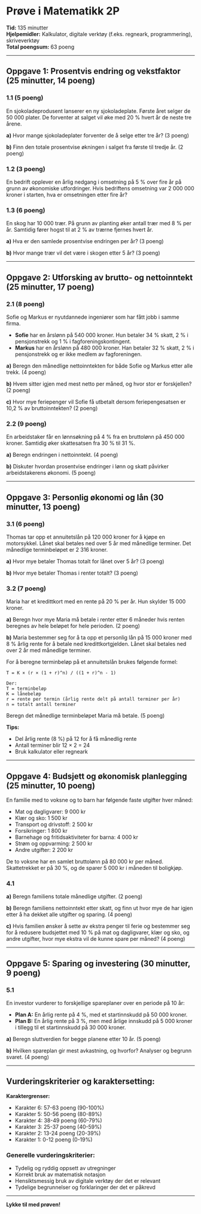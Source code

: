 # Prøve i Matematikk 2P

**Tid:** 135 minutter  
**Hjelpemidler:** Kalkulator, digitale verktøy (f.eks. regneark, programmering), skriveverktøy  
**Total poengsum:** 63 poeng

---

## Oppgave 1: Prosentvis endring og vekstfaktor (25 minutter, 14 poeng)

### 1.1 (5 poeng)
En sjokoladeprodusent lanserer en ny sjokoladeplate. Første året selger de 50 000 plater. De forventer at salget vil øke med 20 % hvert år de neste tre årene.

**a)** Hvor mange sjokoladeplater forventer de å selge etter tre år? (3 poeng)

**b)** Finn den totale prosentvise økningen i salget fra første til tredje år. (2 poeng)

### 1.2 (3 poeng)
En bedrift opplever en årlig nedgang i omsetning på 5 % over fire år på grunn av økonomiske utfordringer. Hvis bedriftens omsetning var 2 000 000 kroner i starten, hva er omsetningen etter fire år?

### 1.3 (6 poeng)
En skog har 10 000 trær. På grunn av planting øker antall trær med 8 % per år. Samtidig fører hogst til at 2 % av trærne fjernes hvert år.

**a)** Hva er den samlede prosentvise endringen per år? (3 poeng)

**b)** Hvor mange trær vil det være i skogen etter 5 år? (3 poeng)

---

## Oppgave 2: Utforsking av brutto- og nettoinntekt (25 minutter, 17 poeng)

### 2.1 (8 poeng)
Sofie og Markus er nyutdannede ingeniører som har fått jobb i samme firma.

- **Sofie** har en årslønn på 540 000 kroner. Hun betaler 34 % skatt, 2 % i pensjonstrekk og 1 % i fagforeningskontingent.
- **Markus** har en årslønn på 480 000 kroner. Han betaler 32 % skatt, 2 % i pensjonstrekk og er ikke medlem av fagforeningen.

**a)** Beregn den månedlige nettoinntekten for både Sofie og Markus etter alle trekk. (4 poeng)

**b)** Hvem sitter igjen med mest netto per måned, og hvor stor er forskjellen? (2 poeng)

**c)** Hvor mye feriepenger vil Sofie få utbetalt dersom feriepengesatsen er 10,2 % av bruttoinntekten? (2 poeng)

### 2.2 (9 poeng)
En arbeidstaker får en lønnsøkning på 4 % fra en bruttolønn på 450 000 kroner. Samtidig øker skattesatsen fra 30 % til 31 %.

**a)** Beregn endringen i nettoinntekt. (4 poeng)

**b)** Diskuter hvordan prosentvise endringer i lønn og skatt påvirker arbeidstakerens økonomi. (5 poeng)

---

## Oppgave 3: Personlig økonomi og lån (30 minutter, 13 poeng)

### 3.1 (6 poeng)
Thomas tar opp et annuitetslån på 120 000 kroner for å kjøpe en motorsykkel. Lånet skal betales ned over 5 år med månedlige terminer. Det månedlige terminbeløpet er 2 316 kroner.

**a)** Hvor mye betaler Thomas totalt for lånet over 5 år? (3 poeng)

**b)** Hvor mye betaler Thomas i renter totalt? (3 poeng)

### 3.2 (7 poeng)
Maria har et kredittkort med en rente på 20 % per år. Hun skylder 15 000 kroner.

**a)** Beregn hvor mye Maria må betale i renter etter 6 måneder hvis renten beregnes av hele beløpet for hele perioden. (2 poeng)

**b)** Maria bestemmer seg for å ta opp et personlig lån på 15 000 kroner med 8 % årlig rente for å betale ned kredittkortgjelden. Lånet skal betales ned over 2 år med månedlige terminer. 

For å beregne terminbeløp på et annuitetslån brukes følgende formel:
```
T = K × (r × (1 + r)^n) / ((1 + r)^n - 1)

Der:
T = terminbeløp
K = lånebeløp
r = rente per termin (årlig rente delt på antall terminer per år)
n = totalt antall terminer
```

Beregn det månedlige terminbeløpet Maria må betale. (5 poeng)

**Tips:**
- Del årlig rente (8 %) på 12 for å få månedlig rente
- Antall terminer blir 12 × 2 = 24
- Bruk kalkulator eller regneark

---

## Oppgave 4: Budsjett og økonomisk planlegging (25 minutter, 10 poeng)

En familie med to voksne og to barn har følgende faste utgifter hver måned:
- Mat og dagligvarer: 9 000 kr
- Klær og sko: 1 500 kr
- Transport og drivstoff: 2 500 kr
- Forsikringer: 1 800 kr
- Barnehage og fritidsaktiviteter for barna: 4 000 kr
- Strøm og oppvarming: 2 500 kr
- Andre utgifter: 2 200 kr

De to voksne har en samlet bruttolønn på 80 000 kr per måned. Skattetrekket er på 30 %, og de sparer 5 000 kr i måneden til boligkjøp.

### 4.1
**a)** Beregn familiens totale månedlige utgifter. (2 poeng)

**b)** Beregn familiens nettoinntekt etter skatt, og finn ut hvor mye de har igjen etter å ha dekket alle utgifter og sparing. (4 poeng)

**c)** Hvis familien ønsker å sette av ekstra penger til ferie og bestemmer seg for å redusere budsjettet med 10 % på mat og dagligvarer, klær og sko, og andre utgifter, hvor mye ekstra vil de kunne spare per måned? (4 poeng)

---

## Oppgave 5: Sparing og investering (30 minutter, 9 poeng)

### 5.1
En investor vurderer to forskjellige spareplaner over en periode på 10 år:
- **Plan A:** En årlig rente på 4 %, med et startinnskudd på 50 000 kroner.
- **Plan B:** En årlig rente på 3 %, men med årlige innskudd på 5 000 kroner i tillegg til et startinnskudd på 30 000 kroner.

**a)** Beregn sluttverdien for begge planene etter 10 år. (5 poeng)

**b)** Hvilken spareplan gir mest avkastning, og hvorfor? Analyser og begrunn svaret. (4 poeng)

---

## Vurderingskriterier og karaktersetting:

**Karaktergrenser:**
- Karakter 6: 57-63 poeng (90-100%)
- Karakter 5: 50-56 poeng (80-89%)
- Karakter 4: 38-49 poeng (60-79%)
- Karakter 3: 25-37 poeng (40-59%)
- Karakter 2: 13-24 poeng (20-39%)
- Karakter 1: 0-12 poeng (0-19%)

### Generelle vurderingskriterier:
- Tydelig og ryddig oppsett av utregninger
- Korrekt bruk av matematisk notasjon
- Hensiktsmessig bruk av digitale verktøy der det er relevant
- Tydelige begrunnelser og forklaringer der det er påkrevd

---

**Lykke til med prøven!**